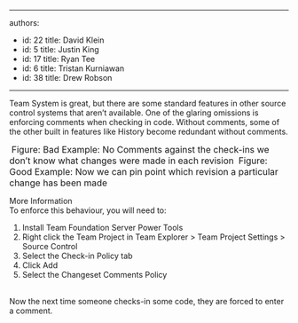 

---
authors:
  - id: 22
    title: David Klein
  - id: 5
    title: Justin King
  - id: 17
    title: Ryan Tee
  - id: 6
    title: Tristan Kurniawan
  - id: 38
    title: Drew Robson
---




<span class='intro'> Team System is great, but there are some standard features in other source control systems that aren’t available. One of the glaring omissions is enforcing comments when checking in code. Without comments, some of the other built in features like History become redundant without comments.  </span>

<img class="ms-rteCustom-ImageArea" src="/TFS/RulesToBetterVersionControlwithTFS(AKASourceControl)/PublishingImages/CommentsBad.gif" alt="" />&#160;<font class="ms-rteCustom-FigureBad" size="+0">Figure&#58; Bad Example&#58; No Comments against the check-ins we don’t know what changes were made in each revision </font><img class="ms-rteCustom-ImageArea" src="/TFS/RulesToBetterVersionControlwithTFS(AKASourceControl)/PublishingImages/CommentsGood.gif" alt="" /> <font class="ms-rteCustom-FigureGood" size="+0">Figure&#58; Good Example&#58; Now we can pin point which revision a particular change has been made </font><p>More Information <br>To enforce this behaviour, you will need to&#58; </p>
<ol><li>Install Team Foundation Server Power Tools </li>
<li>Right click the Team Project in Team Explorer &gt; Team Project Settings &gt; Source Control <img class="ms-rteCustom-ImageArea" src="/TFS/RulesToBetterVersionControlwithTFS(AKASourceControl)/PublishingImages/Enforce1.gif" alt="" /> </li>
<li>Select the Check-in Policy tab</li>
<li>Click Add </li>
<li>Select the Changeset Comments Policy <br><img class="ms-rteCustom-ImageArea" src="/TFS/RulesToBetterVersionControlwithTFS(AKASourceControl)/PublishingImages/Enforce2.gif" alt="" /> </li></ol>
Now the next time someone checks-in some code, they are forced to enter a comment. 


